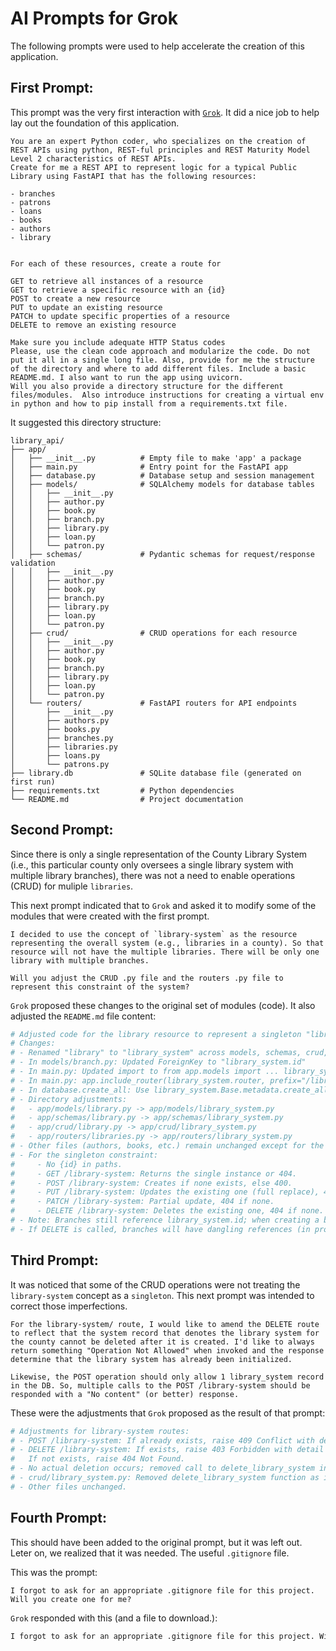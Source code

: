 # AI Prompts for Grok
The following prompts were used to help accelerate the creation of this application.

## First Prompt:
This prompt was the very first interaction with [`Grok`](https://grok.com). It did a nice job to help lay out the foundation of this application.

```text
You are an expert Python coder, who specializes on the creation of REST APIs using python, REST-ful principles and REST Maturity Model Level 2 characteristics of REST APIs.
Create for me a REST API to represent logic for a typical Public Library using FastAPI that has the following resources:

- branches
- patrons
- loans
- books
- authors
- library

 
For each of these resources, create a route for

GET to retrieve all instances of a resource
GET to retrieve a specific resource with an {id}
POST to create a new resource
PUT to update an existing resource
PATCH to update specific properties of a resource
DELETE to remove an existing resource

Make sure you include adequate HTTP Status codes
Please, use the clean code approach and modularize the code. Do not put it all in a single long file. Also, provide for me the structure of the directory and where to add different files. Include a basic README.md. I also want to run the app using uvicorn.
Will you also provide a directory structure for the different files/modules.  Also introduce instructions for creating a virtual env in python and how to pip install from a requirements.txt file.
```

It suggested this directory structure:
```text
library_api/
├── app/
│   ├── __init__.py          # Empty file to make 'app' a package
│   ├── main.py              # Entry point for the FastAPI app
│   ├── database.py          # Database setup and session management
│   ├── models/              # SQLAlchemy models for database tables
│   │   ├── __init__.py
│   │   ├── author.py
│   │   ├── book.py
│   │   ├── branch.py
│   │   ├── library.py
│   │   ├── loan.py
│   │   └── patron.py
│   ├── schemas/             # Pydantic schemas for request/response validation
│   │   ├── __init__.py
│   │   ├── author.py
│   │   ├── book.py
│   │   ├── branch.py
│   │   ├── library.py
│   │   ├── loan.py
│   │   └── patron.py
│   ├── crud/                # CRUD operations for each resource
│   │   ├── __init__.py
│   │   ├── author.py
│   │   ├── book.py
│   │   ├── branch.py
│   │   ├── library.py
│   │   ├── loan.py
│   │   └── patron.py
│   └── routers/             # FastAPI routers for API endpoints
│       ├── __init__.py
│       ├── authors.py
│       ├── books.py
│       ├── branches.py
│       ├── libraries.py
│       ├── loans.py
│       └── patrons.py
├── library.db               # SQLite database file (generated on first run)
├── requirements.txt         # Python dependencies
└── README.md                # Project documentation
```

## Second Prompt:
Since there is only a single representation of the County Library System (i.e., this particular county only oversees a single library system with multiple library branches), there was not a need to enable operations (CRUD) for muliple `libraries`.  

This next prompt indicated that to `Grok` and asked it to modify some of the modules that were created with the first prompt.

```text
I decided to use the concept of `library-system` as the resource representing the overall system (e.g., libraries in a county). So that resource will not have the multiple libraries. There will be only one library with multiple branches.
 
Will you adjust the CRUD .py file and the routers .py file to represent this constraint of the system?
```

`Grok` proposed these changes to the original set of modules (code). It also adjusted the `README.md` file content:
```bash
# Adjusted code for the library resource to represent a singleton "library-system".
# Changes:
# - Renamed "library" to "library_system" across models, schemas, crud, routers.
# - In models/branch.py: Updated ForeignKey to "library_system.id"
# - In main.py: Updated import to from app.models import ... library_system
# - In main.py: app.include_router(library_system.router, prefix="/library-system", tags=["library-system"])
# - In database.create_all: Use library_system.Base.metadata.create_all(bind=engine)
# - Directory adjustments:
#   - app/models/library.py -> app/models/library_system.py
#   - app/schemas/library.py -> app/schemas/library_system.py
#   - app/crud/library.py -> app/crud/library_system.py
#   - app/routers/libraries.py -> app/routers/library_system.py
# - Other files (authors, books, etc.) remain unchanged except for the branch model ForeignKey.
# - For the singleton constraint:
#     - No {id} in paths.
#     - GET /library-system: Returns the single instance or 404.
#     - POST /library-system: Creates if none exists, else 400.
#     - PUT /library-system: Updates the existing one (full replace), 404 if none.
#     - PATCH /library-system: Partial update, 404 if none.
#     - DELETE /library-system: Deletes the existing one, 404 if none.
# - Note: Branches still reference library_system.id; when creating a branch, you must provide the ID of the existing library_system (fetch it first via GET).
# - If DELETE is called, branches will have dangling references (in production, add cascading or checks).
```

## Third Prompt:
It was noticed that some of the CRUD operations were not treating the `library-system` concept as a `singleton`. This next prompt was intended to correct those imperfections.

```text
For the library-system/ route, I would like to amend the DELETE route to reflect that the system record that denotes the library system for the county cannot be deleted after it is created. I'd like to always return something "Operation Not Allowed" when invoked and the response determine that the library system has already been initialized.
 
Likewise, the POST operation should only allow 1 library_system record in the DB. So, multiple calls to the POST /library-system should be responded with a "No content" (or better) response.
```

These were the adjustments that `Grok` proposed as the result of that prompt:
```bash
# Adjustments for library-system routes:
# - POST /library-system: If already exists, raise 409 Conflict with detail "Library system already exists" (better than 204, as 204 on POST is non-standard; 409 is appropriate for conflict/already exists).
# - DELETE /library-system: If exists, raise 403 Forbidden with detail "Operation Not Allowed: Library system cannot be deleted once initialized."
#   If not exists, raise 404 Not Found.
# - No actual deletion occurs; removed call to delete_library_system in router.
# - crud/library_system.py: Removed delete_library_system function as it's no longer used.
# - Other files unchanged.
```

## Fourth Prompt:
This should have been added to the original prompt, but it was left out. Leter on, we realized that it was needed.  The useful `.gitignore` file.

This was the prompt:
```text
I forgot to ask for an appropriate .gitignore file for this project. Will you create one for me?
```

`Grok` responded with this (and a file to download.):
```bash
I forgot to ask for an appropriate .gitignore file for this project. Will you create one for me?
```